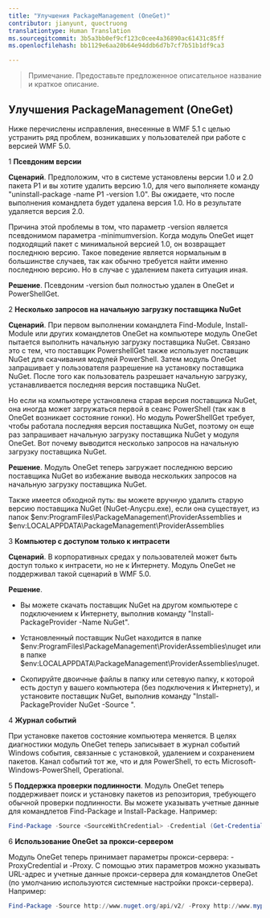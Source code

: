 ```yaml
---
title: "Улучшения PackageManagement (OneGet)"
contributor: jianyunt, quoctruong
translationtype: Human Translation
ms.sourcegitcommit: 3b5a3bb0ef9cf123c0cee4a36890ac61431c85ff
ms.openlocfilehash: bb1129e6aa20b64e94ddb6d7b7cf7b51b1df9ca3

---
```


>Примечание. Предоставьте предложенное описательное название и краткое описание.

## Улучшения PackageManagement (OneGet) ##
Ниже перечислены исправления, внесенные в WMF 5.1 с целью устранить ряд проблем, возникавших у пользователей при работе с версией WMF 5.0. 

1 **Псевдоним версии**

**Сценарий**. Предположим, что в системе установлены версии 1.0 и 2.0 пакета P1 и вы хотите удалить версию 1.0, для чего выполняете команду "uninstall-package -name P1 -version 1.0". Вы ожидаете, что после выполнения командлета будет удалена версия 1.0. Но в результате удаляется версия 2.0. 
    
Причина этой проблемы в том, что параметр -version является псевдонимом параметра -minimumversion. Когда модуль OneGet ищет подходящий пакет с минимальной версией 1.0, он возвращает последнюю версию. Такое поведение является нормальным в большинстве случаев, так как обычно требуется найти именно последнюю версию. Но в случае с удалением пакета ситуация иная.
    
**Решение**. Псевдоним -version был полностью удален в OneGet и PowerShellGet. 

2 **Несколько запросов на начальную загрузку поставщика NuGet**

**Сценарий**. При первом выполнении командлета Find-Module, Install-Module или других командлетов OneGet на компьютере модуль OneGet пытается выполнить начальную загрузку поставщика NuGet. Связано это с тем, что поставщик PowershellGet также использует поставщик NuGet для скачивания модулей PowerShell. Затем модуль OneGet запрашивает у пользователя разрешение на установку поставщика NuGet. После того как пользователь разрешает начальную загрузку, устанавливается последняя версия поставщика NuGet. 
    
Но если на компьютере установлена старая версия поставщика NuGet, она иногда может загружаться первой в сеанс PowerShell (так как в OneGet возникает состояние гонки). Но модуль PowerShellGet требует, чтобы работала последняя версия поставщика NuGet, поэтому он еще раз запрашивает начальную загрузку поставщика NuGet у модуля OneGet. Вот почему выводится несколько запросов на начальную загрузку поставщика NuGet.

**Решение**. Модуль OneGet теперь загружает последнюю версию поставщика NuGet во избежание вывода нескольких запросов на начальную загрузку поставщика NuGet.

Также имеется обходной путь: вы можете вручную удалить старую версию поставщика NuGet (NuGet-Anycpu.exe), если она существует, из папок $env:ProgramFiles\PackageManagement\ProviderAssemblies и $env:LOCALAPPDATA\PackageManagement\ProviderAssemblies


3 **Компьютер с доступом только к интрасети**

**Сценарий**. В корпоративных средах у пользователей может быть доступ только к интрасети, но не к Интернету. Модуль OneGet не поддерживал такой сценарий в WMF 5.0.

**Решение**.
- Вы можете скачать поставщик NuGet на другом компьютере с подключением к Интернету, выполнив команду "Install-PackageProvider -Name NuGet".

- Установленный поставщик NuGet находится в папке $env:ProgramFiles\PackageManagement\ProviderAssemblies\nuget или в папке $env:LOCALAPPDATA\PackageManagement\ProviderAssemblies\nuget. 

- Скопируйте двоичные файлы в папку или сетевую папку, к которой есть доступ у вашего компьютера (без подключения к Интернету), и установите поставщик NuGet, выполнив команду "Install-PackageProvider NuGet -Source <Path to folder>".


4 **Журнал событий**

При установке пакетов состояние компьютера меняется. В целях диагностики модуль OneGet теперь записывает в журнал событий Windows события, связанные с установкой, удалением и сохранением пакетов. Канал событий тот же, что и для PowerShell, то есть Microsoft-Windows-PowerShell, Operational.

5 **Поддержка проверки подлинности**. Модуль OneGet теперь поддерживает поиск и установку пакетов из репозитория, требующего обычной проверки подлинности. Вы можете указывать учетные данные для командлетов Find-Package и Install-Package. Например:
``` PowerShell
Find-Package -Source <SourceWithCredential> -Credential (Get-Credential)
```
6 **Использование OneGet за прокси-сервером**

Модуль OneGet теперь принимает параметры прокси-сервера: -ProxyCredential и -Proxy. С помощью этих параметров можно указывать URL-адрес и учетные данные прокси-сервера для командлетов OneGet (по умолчанию используются системные настройки прокси-сервера). Например:
``` PowerShell
Find-Package -Source http://www.nuget.org/api/v2/ -Proxy http://www.myproxyserver.com -ProxyCredential (Get-Credential)
```



<!--HONumber=Aug16_HO3-->


